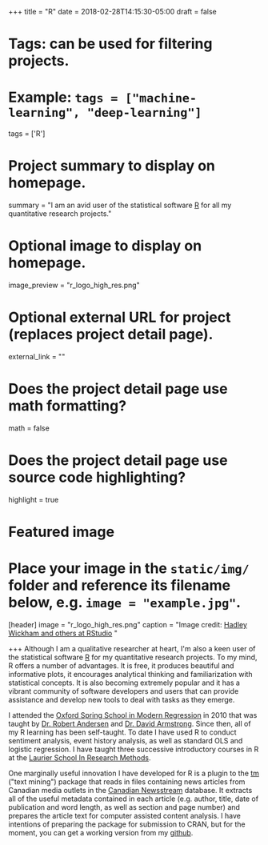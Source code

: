 +++
title = "R"
date = 2018-02-28T14:15:30-05:00
draft = false

# Tags: can be used for filtering projects.
# Example: `tags = ["machine-learning", "deep-learning"]`
tags = ['R']

# Project summary to display on homepage.
summary = "I am an avid user of the statistical software [R](https://cran.r-project.org/) for all my quantitative research projects."

# Optional image to display on homepage.
image_preview = "r_logo_high_res.png"

# Optional external URL for project (replaces project detail page).
external_link = ""

# Does the project detail page use math formatting?
math = false

# Does the project detail page use source code highlighting?
highlight = true

# Featured image
# Place your image in the `static/img/` folder and reference its filename below, e.g. `image = "example.jpg"`.
[header]
image = "r_logo_high_res.png"
caption = "Image credit: [Hadley Wickham and others at RStudio](https://www.r-project.org/logo/) "

+++
Although I am a qualitative researcher at heart, I'm also a keen user of the statistical software [R](https://cran.r-project.org/) for my quantitative research projects. To my mind, R offers a number of advantages. It is free, it produces beautiful and informative plots, it encourages analytical thinking and familiarization with statistical concepts. It is also becoming extremely popular and it has a vibrant community of software developers and users that can provide assistance and develop new tools to deal with tasks as they emerge.

I attended the [Oxford Spring School in Modern Regression](https://www.politics.ox.ac.uk/spring-school/oxford-spring-school-in-advanced-research-methods.html) in 2010 that was taught by [Dr. Robert Andersen](http://politicalscience.uwo.ca/people/faculty/full-time_faculty/robert_andersen.html) and [Dr. David Armstrong](http://politicalscience.uwo.ca/people/faculty/full-time_faculty/dave_armstrong.html). Since then, all of my R learning has been self-taught.  To date I have used R to conduct sentiment analysis, event history analysis, as well as standard OLS and logistic regression. I have taught three successive introductory courses in R at the [Laurier School In Research Methods](http://www.lsirm.ca).

One marginally useful innovation I have developed for R is a plugin to the [tm](https://cran.r-project.org/web/packages/tm/index.html) ("text mining") package that reads in files containing news articles from Canadian media outlets in the [Canadian Newsstream](http://www.proquest.com/products-services/canadian_newsstand.html) database.  It extracts all of the useful metadata contained in each article (e.g. author, title, date of publication and word length, as well as section and page number) and prepares the article text for computer assisted content analysis. I have intentions of preparing the package for submission to CRAN, but for the moment, you can get a working version from my [github](https://github.com/sjkiss/tm.newsstand).
